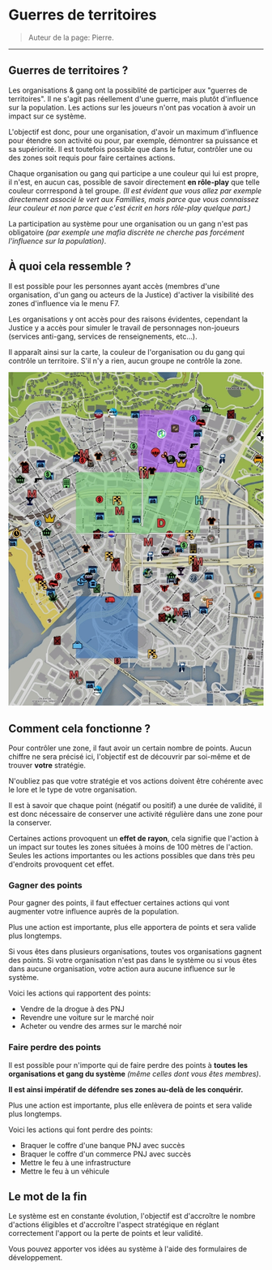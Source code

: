 # Guerres de territoires

> Auteur de la page: Pierre.

---

## Guerres de territoires ?

Les organisations & gang ont la possiblité de participer aux "guerres de territoires". Il ne s'agit pas réellement d'une guerre, mais plutôt d'influence sur la population. Les actions sur les joueurs n'ont pas vocation à avoir un impact sur ce système.

L'objectif est donc, pour une organisation, d'avoir un maximum d'influence pour étendre son activité ou pour, par exemple, démontrer sa puissance et sa supériorité. Il est toutefois possible que dans le futur, contrôler une ou des zones soit requis pour faire certaines actions.

Chaque organisation ou gang qui participe a une couleur qui lui est propre, il n'est, en aucun cas, possible de savoir directement **en rôle-play** que telle couleur corrrespond à tel groupe.
*(Il est évident que vous allez par exemple directement associé le vert aux Famillies, mais parce que vous connaissez leur couleur et non parce que c'est écrit en hors rôle-play quelque part.)*

La participation au système pour une organisation ou un gang n'est pas obligatoire *(par exemple une mafia discrète ne cherche pas forcément l'influence sur la population)*.

## À quoi cela ressemble ?

Il est possible pour les personnes ayant accès (membres d'une organisation, d'un gang ou acteurs de la Justice) d'activer la visibilité des zones d'influence via le menu F7.

Les organisations y ont accès pour des raisons évidentes, cependant la Justice y a accès pour simuler le travail de personnages non-joueurs (services anti-gang, services de renseignements, etc...).

Il apparaît ainsi sur la carte, la couleur de l'organisation ou du gang qui contrôle un territoire. S'il n'y a rien, aucun groupe ne contrôle la zone.

![Exemple](../../../_media/framework/turfwars.jpg)

## Comment cela fonctionne ?

Pour contrôler une zone, il faut avoir un certain nombre de points. Aucun chiffre ne sera précisé ici, l'objectif est de découvrir par soi-même et de trouver **votre** stratégie.

N'oubliez pas que votre stratégie et vos actions doivent être cohérente avec le lore et le type de votre organisation.

Il est à savoir que chaque point (négatif ou positif) a une durée de validité, il est donc nécessaire de conserver une activité régulière dans une zone pour la conserver.

Certaines actions provoquent un **effet de rayon**, cela signifie que l'action à un impact sur toutes les zones situées à moins de 100 mètres de l'action. Seules les actions importantes ou les actions possibles que dans très peu d'endroits provoquent cet effet.

### Gagner des points

Pour gagner des points, il faut effectuer certaines actions qui vont augmenter votre influence auprès de la population.

Plus une action est importante, plus elle apportera de points et sera valide plus longtemps.

Si vous êtes dans plusieurs organisations, toutes vos organisations gagnent des points. Si votre organisation n'est pas dans le système ou si vous êtes dans aucune organisation, votre action aura aucune influence sur le système.

Voici les actions qui rapportent des points:
- Vendre de la drogue à des PNJ
- Revendre une voiture sur le marché noir
- Acheter ou vendre des armes sur le marché noir

### Faire perdre des points

Il est possible pour n'importe qui de faire perdre des points à **toutes les organisations et gang du système** *(même celles dont vous êtes membres)*.

**Il est ainsi impératif de défendre ses zones au-delà de les conquérir.**

Plus une action est importante, plus elle enlèvera de points et sera valide plus longtemps.

Voici les actions qui font perdre des points:
- Braquer le coffre d'une banque PNJ avec succès
- Braquer le coffre d'un commerce PNJ avec succès
- Mettre le feu à une infrastructure
- Mettre le feu à un véhicule

## Le mot de la fin

Le système est en constante évolution, l'objectif est d'accroître le nombre d'actions éligibles et d'accroître l'aspect stratégique en réglant correctement l'apport ou la perte de points et leur validité.

Vous pouvez apporter vos idées au système à l'aide des formulaires de développement.

